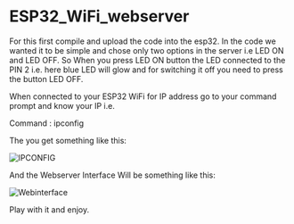 
# ESP32_WiFi_webserver
For this first compile and upload the code into the esp32.
In the code we wanted it to be simple and chose only two options in the server i.e LED ON and LED OFF.
So When you press LED ON button the LED connected to the PIN 2 i.e. here blue LED will glow and for switching it off you need to press the button LED OFF.

When connected to your ESP32 WiFi for IP address go to your command prompt and know your IP i.e. 

Command : ipconfig

The you get something like this:

![IPCONFIG](https://user-images.githubusercontent.com/70768880/138465834-7ead6a97-29ba-41a5-a083-d0d40cf51238.png)

And the Webserver Interface Will be something like this:

![Webinterface](https://user-images.githubusercontent.com/70768880/138466162-9eab1de6-7d8e-4dd2-b6f8-40e8bff38645.png)

Play with it and enjoy.



